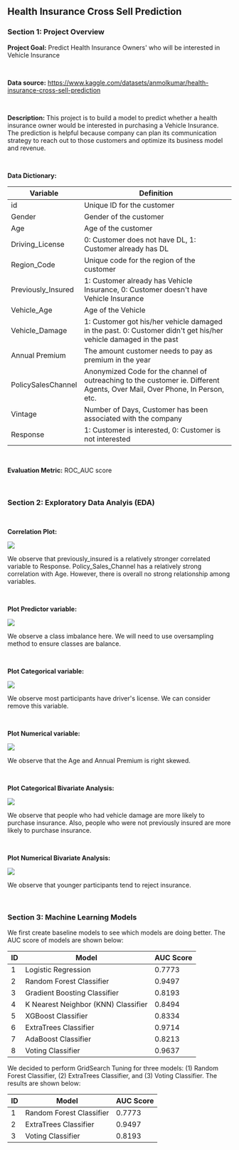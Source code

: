 ## Health Insurance Cross Sell Prediction

### Section 1: Project Overview

**Project Goal:** Predict Health Insurance Owners' who will be interested in Vehicle Insurance

</br>

**Data source:** https://www.kaggle.com/datasets/anmolkumar/health-insurance-cross-sell-prediction

</br>

**Description:** This project is to build a model to predict whether a health insurance owner would be interested in purchasing a Vehicle Insurance. The prediction is helpful because company can plan its communication strategy to reach out to those customers and optimize its business model and revenue.

</br>

**Data Dictionary:**

| Variable | Definition |
| --- | --- |
| id | Unique ID for the customer |
| Gender | Gender of the customer |
| Age | Age of the customer |
| Driving_License | 0: Customer does not have DL, 1: Customer already has DL |
| Region_Code | Unique code for the region of the customer |
| Previously_Insured | 1: Customer already has Vehicle Insurance, 0: Customer doesn't have Vehicle Insurance |
| Vehicle_Age | Age of the Vehicle |
| Vehicle_Damage | 1: Customer got his/her vehicle damaged in the past. 0: Customer didn't get his/her vehicle damaged in the past |
| Annual Premium | The amount customer needs to pay as premium in the year |
| PolicySalesChannel | Anonymized Code for the channel of outreaching to the customer ie. Different Agents, Over Mail, Over Phone, In Person, etc. |
| Vintage | Number of Days, Customer has been associated with the company |
| Response | 1: Customer is interested, 0: Customer is not interested |

</br>

**Evaluation Metric:** ROC_AUC score

</br>

### Section 2: Exploratory Data Analyis (EDA)

</br>

**Correlation Plot:**

![](corr.png)

We observe that previously_insured is a relatively stronger correlated variable to Response. Policy_Sales_Channel has a relatively strong correlation with Age. However, there is overall no strong relationship among variables.

</br>

**Plot Predictor variable:**

![](predictor.png)

We observe a class imbalance here. We will need to use oversampling method to ensure classes are balance.

</br>

**Plot Categorical variable:**

![](cat_variable.png)

We observe most participants have driver's license. We can consider remove this variable.

</br>

**Plot Numerical variable:**

![](num_variable.png)

We observe that the Age and Annual Premium is right skewed.

</br>

**Plot Categorical Bivariate Analysis:**

![](bivariate_cat_analysis.png)

We observe that people who had vehicle damage are more likely to purchase insurance. Also, people who were not previously insured are more likely to purchase insurance.

</br>

**Plot Numerical Bivariate Analysis:**

![](bivariate_num_analysis.png)

We observe that younger participants tend to reject insurance.

</br>

### Section 3: Machine Learning Models

We first create baseline models to see which models are doing better. The AUC score of models are shown below:

| ID | Model | AUC Score |
| --- | --- | --- |
| 1 | Logistic Regression | 0.7773 |
| 2 | Random Forest Classifier | 0.9497 |
| 3 | Gradient Boosting Classifier | 0.8193 |
| 4 | K Nearest Neighbor (KNN) Classifier | 0.8494 |
| 5 | XGBoost Classifier | 0.8334 |
| 6 | ExtraTrees Classifier | 0.9714 |
| 7 | AdaBoost Classifier | 0.8213 |
| 8 | Voting Classifier | 0.9637 |

We decided to perform GridSearch Tuning for three models: (1) Random Forest Classifier, (2) ExtraTrees Classifier, and (3) Voting Classifier. The results are shown below:

| ID | Model | AUC Score |
| --- | --- | --- |
| 1 | Random Forest Classifier | 0.7773 |
| 2 | ExtraTrees Classifier | 0.9497 |
| 3 | Voting Classifier | 0.8193 |

